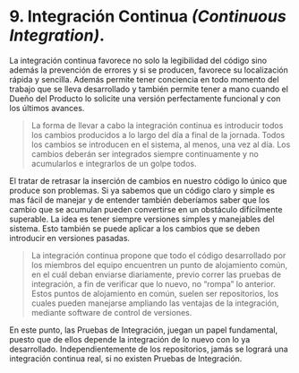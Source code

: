 # 9. Integración Continua _(Continuous Integration)_.

La integración continua favorece no solo la legibilidad del código sino además la prevención de errores y si se producen, favorece su localización rápida y sencilla. Además permite tener conciencia en todo momento del trabajo que se lleva desarrollado y también permite tener a mano cuando el Dueño del Producto lo solicite una versión perfectamente funcional y con los últimos avances.

>La forma de llevar a cabo la integración continua es introducir todos los cambios producidos a lo largo del día a final de la jornada. Todos los cambios se introducen en el sistema, al menos, una vez al día. Los cambios deberán ser integrados siempre continuamente y no acumularlos e integrarlos de un golpe todos.

El tratar de retrasar la inserción de cambios en nuestro código lo único que produce son problemas. Si ya sabemos que un código claro y simple es mas fácil de manejar y de entender también deberíamos saber que los cambio que se acumulan pueden convertirse en un obstáculo difícilmente superable. La idea es tener siempre versiones simples y manejables del sistema. Esto también se puede aplicar a los cambios que se deben introducir en versiones pasadas.

>La integración continua propone que todo el código desarrollado por los miembros del equipo encuentren un punto de alojamiento común, en el cuál
deban enviarse diariamente, previo correr las pruebas de integración, a fin de verificar que lo nuevo, no “rompa” lo anterior. Estos puntos de alojamiento en común, suelen ser repositorios, los cuales pueden manejarse ampliando las ventajas de la integración, mediante software de control de versiones.

En este punto, las Pruebas de Integración, juegan un papel fundamental, puesto que de ellos depende la integración de lo nuevo con lo ya desarrollado. Independientemente de los repositorios, jamás se logrará una integración continua real, si no existen Pruebas de Integración.
